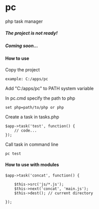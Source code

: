 # pc
php task manager

##### The project is not ready!

##### Coming soon...

#### How to use

Copy the project

    example: C:/apps/pc
    
Add "C:/apps/pc" to PATH system variable

In pc.cmd specify the path to php

    set php=path/to/php or php

Create a task in tasks.php

    $app->task('test', function() {
        // code...
    });
    
Call task in command line

    pc test
    
#### How to use with modules

    $app->task('concat', function() {
    
        $this->src('js/*.js');
        $this->next('concat', 'main.js');
        $this->dest(); // current directory
    
    });